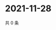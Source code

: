 # 2021-11-28

共 0 条

<!-- BEGIN WEIBO -->
<!-- 最后更新时间 Sun Nov 28 2021 00:21:45 GMT+0800 (China Standard Time) -->

<!-- END WEIBO -->

